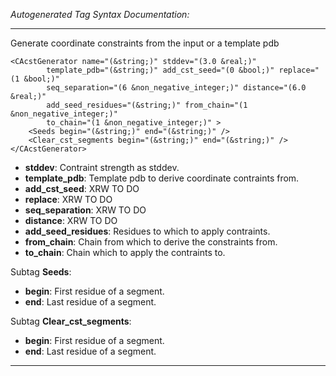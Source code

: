 _Autogenerated Tag Syntax Documentation:_

---
Generate coordinate constraints from the input or a template pdb

```
<CAcstGenerator name="(&string;)" stddev="(3.0 &real;)"
        template_pdb="(&string;)" add_cst_seed="(0 &bool;)" replace="(1 &bool;)"
        seq_separation="(6 &non_negative_integer;)" distance="(6.0 &real;)"
        add_seed_residues="(&string;)" from_chain="(1 &non_negative_integer;)"
        to_chain="(1 &non_negative_integer;)" >
    <Seeds begin="(&string;)" end="(&string;)" />
    <Clear_cst_segments begin="(&string;)" end="(&string;)" />
</CAcstGenerator>
```

-   **stddev**: Contraint strength as stddev.
-   **template_pdb**: Template pdb to derive coordinate contraints from.
-   **add_cst_seed**: XRW TO DO
-   **replace**: XRW TO DO
-   **seq_separation**: XRW TO DO
-   **distance**: XRW TO DO
-   **add_seed_residues**: Residues to which to apply contraints.
-   **from_chain**: Chain from which to derive the constraints from.
-   **to_chain**: Chain which to apply the contraints to.


Subtag **Seeds**:   

-   **begin**: First residue of a segment.
-   **end**: Last residue of a segment.

Subtag **Clear_cst_segments**:   

-   **begin**: First residue of a segment.
-   **end**: Last residue of a segment.

---
